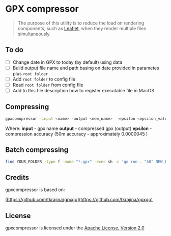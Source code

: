 # GPX compressor

> The purpose of this utility is to reduce the load on rendering components, such as [Leaflet](https://leafletjs.com/), when they render multiple files simultaneously.

## To do
- [ ] Change date in GPX to today (by default) using data 
- [ ] Build output file name and path basing on date provided in parametes plus `root folder`
- [ ] Add `root folder` to config file
- [ ] Read `root folder` from config file
- [ ] Add to this file description how to register executable file in MacOS

## Compressing

```bash
gpxcomopressor -input <name> -output <new_name>  -epsilon <epsilon_value>
```

Where:
**input** - gpx name
**output** - compressed gpx (output)
**epsilon** - compression accuracy (50m accuracy - approximately 0.0000045 )

## Batch compressing

```bash
find YOUR_FOLDER -type f -name "*.gpx" -exec sh -c 'go run . "$0" NEW_FOLDER/c_$(basename "$0") 0.0000045' {} \;
```

## Credits

gpxcompressor is based on:

[https://github.com/tkrajina/gpxgo](https://github.com/tkrajina/gpxgo)

## License

gpxcompressor is licensed under the [Apache License, Version 2.0](http://www.apache.org/licenses/LICENSE-2.0)